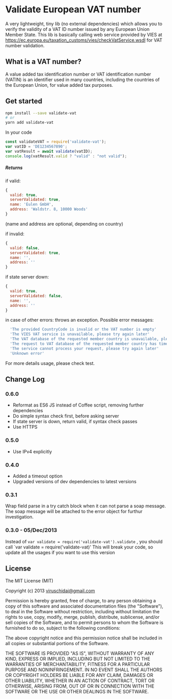 # Validate European VAT number

A very lightweight, tiny lib (no external dependencies) which allows you to verify the validity of a VAT ID number issued by any European Union Member State. This lib is basically calling web service provided by VIES at https://ec.europa.eu/taxation_customs/vies/checkVatService.wsdl for VAT number validation.

## What is a VAT number?
A value added tax identification number or VAT identification number (VATIN) is an identifier used in many countries, including the countries of the European Union, for value added tax purposes.

## Get started
```bash
npm install --save validate-vat
# or
yarn add validate-vat
```

In your code
```javascript
const validateVAT = require('validate-vat');
var vatID = 'DE1234567890';
var vatResult = await validate(vatID);
console.log(vatResult.valid ? "valid" : "not valid");
```

##### Returns
if valid:
```javascript
{
  valid: true,
  serverValidated: true,
  name: 'Eulen GmbH',
  address: 'Waldstr. 8, 10000 Woods'
}
```
(name and address are optional, depending on country)

if invalid:
```javascript
{
  valid: false,
  serverValidated: true,
  name: '',
  address: ''
}
```

if state server down:
```javascript
{
  valid: true,
  serverValidated: false,
  name: '',
  address: ''
}
```

in case of other errors: throws an exception. Possible error messages:
```javascript
  'The provided CountryCode is invalid or the VAT number is empty'
  'The VIES VAT service is unavailable, please try again later'
  'The VAT database of the requested member country is unavailable, please try again later'
  'The request to VAT database of the requested member country has timed out, please try again later'
  'The service cannot process your request, please try again later'
  'Unknown error'
```
For more details usage, please check test.

## Change Log
### 0.6.0
- Reformat as ES6 JS instead of Coffee script, removing further dependencies
- Do simple syntax check first, before asking server
- If state server is down, return valid, if syntax check passes
- Use HTTPS

### 0.5.0
- Use IPv4 explicitly

### 0.4.0
- Added a timeout option
- Upgraded versions of dev dependencies to latest versions

### 0.3.1
Wrap field parse in a try catch block when it can not parse a soap message. The soap message will be attached to the error object for furthur investigation.

### 0.3.0 - 05/Dec/2013
Instead of
`var validate = require('validate-vat').validate`
, you should call
`var validate = require('validate-vat)'
This will break your code, so update all the usages if you want to use this version

## License
The MIT License (MIT)

Copyright (c) 2013 viruschidai@gmail.com

Permission is hereby granted, free of charge, to any person obtaining a copy
of this software and associated documentation files (the "Software"), to deal
in the Software without restriction, including without limitation the rights
to use, copy, modify, merge, publish, distribute, sublicense, and/or sell
copies of the Software, and to permit persons to whom the Software is
furnished to do so, subject to the following conditions:

The above copyright notice and this permission notice shall be included in
all copies or substantial portions of the Software.

THE SOFTWARE IS PROVIDED "AS IS", WITHOUT WARRANTY OF ANY KIND, EXPRESS OR
IMPLIED, INCLUDING BUT NOT LIMITED TO THE WARRANTIES OF MERCHANTABILITY,
FITNESS FOR A PARTICULAR PURPOSE AND NONINFRINGEMENT. IN NO EVENT SHALL THE
AUTHORS OR COPYRIGHT HOLDERS BE LIABLE FOR ANY CLAIM, DAMAGES OR OTHER
LIABILITY, WHETHER IN AN ACTION OF CONTRACT, TORT OR OTHERWISE, ARISING FROM,
OUT OF OR IN CONNECTION WITH THE SOFTWARE OR THE USE OR OTHER DEALINGS IN
THE SOFTWARE.
